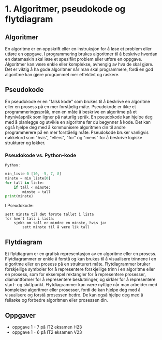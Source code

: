 # 1. Algoritmer, pseudokode og flytdiagram

## Algoritmer

En algoritme er en oppskrift eller en instruksjon for å løse et problem eller utføre en oppgave. I programmering brukes algoritmer til å beskrive hvordan en datamaskin skal løse et spesifikt problem eller utføre en oppgave. Algoritmer kan være enkle eller komplekse, avhengig av hva de skal gjøre. Det er viktig å ha gode algoritmer når man skal programmere, fordi en god algoritme kan gjøre programmet mer effektivt og raskere.

## Pseudokode 


En pseudokode er en "falsk kode" som brukes til å beskrive en algoritme eller en prosess på en mer forståelig måte. Pseudokode er ikke et programmeringsspråk, men en måte å beskrive en algoritme på et høynivåspråk som ligner på naturlig språk. En pseudokode kan hjelpe deg med å planlegge og utvikle en algoritme før du begynner å kode. Det kan også hjelpe deg med å kommunisere algoritmen din til andre programmerere på en mer forståelig måte. Pseudokode bruker vanligvis nøkkelord som "hvis", "ellers", "for" og "mens" for å beskrive logiske strukturer og løkker.

### Pseudokode vs. Python-kode

    Python:

```python
min_liste 0 [10, -5, 7, 8]
minste = min_liste[0]
for tall in liste:
    if tall < minste:
        minste = tall
print(minste)
```

I Pseudokode:

```
sett minste til det første tallet i lista
for hvert tall i lista:
    sjekk om tall er mindre en minste, hvis ja:
        sett minste til å være lik tall
```

## Flytdiagram 

Et flytdiagram er en grafisk representasjon av en algoritme eller en prosess. Flytdiagrammer er enkle å forstå og kan brukes til å visualisere trinnene i en algoritme eller en prosess på en strukturert måte. Flytdiagrammer bruker forskjellige symboler for å representere forskjellige trinn i en algoritme eller en prosess, som for eksempel rektangler for å representere prosesser, diamantformer for å representere beslutninger, og sirkler for å representere start- og sluttpunkt. Flytdiagrammer kan være nyttige når man arbeider med komplekse algoritmer eller prosesser, fordi de kan hjelpe deg med å visualisere og forstå prosessen bedre. De kan også hjelpe deg med å feilsøke og forbedre algoritmen eller prosessen din.

## Oppgaver

- oppgave 1 - 7 på IT2 eksamen H23
- oppgave 1 - 6 på IT2 eksamen V23